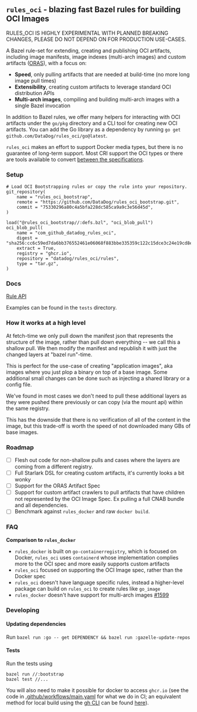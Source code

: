 ## `rules_oci` - blazing fast Bazel rules for building OCI Images

RULES_OCI IS HIGHLY EXPERIMENTAL WITH PLANNED BREAKING CHANGES, PLEASE DO NOT
DEPEND ON FOR PRODUCTION USE-CASES.

A Bazel rule-set for extending, creating and publishing OCI artifacts, including image
manifests, image indexes (multi-arch images) and custom artifacts
([ORAS](https://github.com/oras-project)), with a focus on:
* **Speed**, only pulling artifacts that are needed at build-time (no more long image pull times)
* **Extensibility**, creating custom artifacts to leverage standard OCI distribution
  APIs
* **Multi-arch images**, compiling and building multi-arch images with a single Bazel invocation

In addition to Bazel rules, we offer many helpers for interacting with OCI
artifacts under the `go/pkg` directory and a CLI tool for creating new OCI
artifacts. You can add the Go library as a dependency by running `go get github.com/DataDog/rules_oci/go@latest`.

`rules_oci` makes an effort to support Docker media types, but there is no
guarantee of long-term support. Most CRI support the OCI types or there are
tools available to convert [between the
specifications](https://github.com/opencontainers/image-spec/blob/v1.0.2/conversion.md).

### Setup

```
# Load OCI Bootstrapping rules or copy the rule into your repository.
git_repository(
    name = "rules_oci_bootstrap",
    remote = "https://github.com/DataDog/rules_oci_bootstrap.git",
    commit = "75330296a80c4a5bfa228dc585ca9a9c3e56d45d",
)

load("@rules_oci_bootstrap//:defs.bzl", "oci_blob_pull")
oci_blob_pull(
    name = "com_github_datadog_rules_oci",
    digest = "sha256:cc6c59ed7da6bb376552461e06068f883bbe335359c122c15dce3c24e19cd8e2",
    extract = True,
    registry = "ghcr.io",
    repository = "datadog/rules_oci/rules",
    type = "tar.gz",
)
```

### Docs

[Rule API](docs/docs.md)

Examples can be found in the `tests` directory.

### How it works at a high level

At fetch-time we only pull down the manifest json that represents the
structure of the image, rather than pull down everything -- we call this a shallow
pull. We then modify the manifest and republish it with just the changed layers
at "bazel run"-time.

This is perfect for the use-case of creating "application images", aka images
where you just plop a binary on top of a base image. Some additional small
changes can be done such as injecting a shared library or a config file.

We've found in most cases we don't need to pull these additional layers as they
were pushed there previously or can copy (via the mount api) within the same
registry.

This has the downside that there is no verification of all of the content
in the image, but this trade-off is worth the speed of not downloaded many GBs of
base images.

### Roadmap
* [ ] Flesh out code for non-shallow pulls and cases where the layers are coming
      from a different registry.
* [ ] Full Starlark DSL for creating custom artifacts, it's currently looks
  a bit wonky
* [ ] Support for the ORAS Artifact Spec
* [ ] Support for custom artifact crawlers to pull artifacts that have children
not represented by the OCI Image Spec. Ex pulling a full CNAB bundle and all
dependencies.
* [ ] Benchmark against `rules_docker` and raw `docker build`.

### FAQ

**Comparison to `rules_docker`**
* `rules_docker` is built on `go-containerregistry`, which is focused on Docker,
  `rules_oci` uses `containerd` whose implementation complies more to the OCI spec
  and more easily supports custom artifacts
* `rules_oci` focused on supporting the OCI Image spec, rather than the Docker
  spec
* `rules_oci` doesn't have language specific rules, instead a higher-level
  package can build on `rules_oci` to create rules like `go_image`
* `rules_docker` doesn't have support for multi-arch images [#1599](https://github.com/bazelbuild/rules_docker/issues/1599)

### Developing

#### Updating dependencies

Run `bazel run :go -- get DEPENDENCY && bazel run :gazelle-update-repos`

#### Tests

Run the tests using

```
bazel run //:bootstrap
bazel test //...
```

You will also need to make it possible for docker to access `ghcr.io` (see the code in
[.github/workflows/main.yaml](.github/workflows/main.yaml) for what we do in CI; an equivalent
method for local build using the [gh CLI](https://github.com/cli/cli) can be found
[here](https://gist.github.com/mislav/e154d707db230dc882d7194ec85d79f6)).
